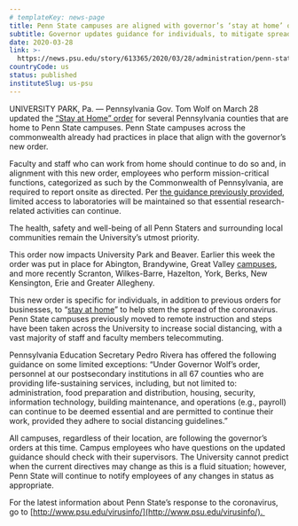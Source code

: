 ```yaml
---
# templateKey: news-page
title: Penn State campuses are aligned with governor’s ‘stay at home’ order
subtitle: Governor updates guidance for individuals, to mitigate spread of COVID-19
date: 2020-03-28
link: >-
  https://news.psu.edu/story/613365/2020/03/28/administration/penn-state-campuses-are-aligned-governor%E2%80%99s-%E2%80%98stay-home%E2%80%99-order
countryCode: us
status: published
instituteSlug: us-psu
---
```

<div class="field field-name-body field-type-text-with-summary field-label-hidden">

<div class="field-items">

<div class="field-item even" property="content:encoded">

UNIVERSITY PARK, Pa. — Pennsylvania Gov. Tom Wolf on March 28 updated the [“Stay at Home” order](https://www.governor.pa.gov/newsroom/governor-wolf-and-health-secretary-expand-stay-at-home-order-to-beaver-centre-and-washington-counties-to-mitigate-spread-of-covid-19-counties-now-total-22/) for several Pennsylvania counties that are home to Penn State campuses. Penn State campuses across the commonwealth already had practices in place that align with the governor’s new order.

Faculty and staff who can work from home should continue to do so and, in alignment with this new order, employees who perform mission-critical functions, categorized as such by the Commonwealth of Pennsylvania, are required to report onsite as directed. Per [the guidance previously provided](https://news.psu.edu/story/612429/2020/03/20/research/penn-state-research-labs-asked-reduce-activity-march-24), limited access to laboratories will be maintained so that essential research-related activities can continue.

The health, safety and well-being of all Penn Staters and surrounding local communities remain the University’s utmost priority.

This order now impacts University Park and Beaver. Earlier this week the order was put in place for Abington, Brandywine, Great Valley [campuses](https://news.psu.edu/story/613141/2020/03/25/status-update-abington-brandywine-and-great-valley-campuses), and more recently Scranton, Wilkes-Barre, Hazelton, York, Berks, New Kensington, Erie and Greater Allegheny.

This new order is specific for individuals, in addition to previous orders for businesses, to “[stay at home](https://www.governor.pa.gov/wp-content/uploads/2020/03/03.23.20-Stay-At-Home-Order-Guidance.pdf)” to help stem the spread of the coronavirus. Penn State campuses previously moved to remote instruction and steps have been taken across the University to increase social distancing, with a vast majority of staff and faculty members telecommuting.

Pennsylvania Education Secretary Pedro Rivera has offered the following guidance on some limited exceptions: “Under Governor Wolf’s order, personnel at our postsecondary institutions in all 67 counties who are providing life-sustaining services, including, but not limited to: administration, food preparation and distribution, housing, security, information technology, building maintenance, and operations (e.g., payroll) can continue to be deemed essential and are permitted to continue their work, provided they adhere to social distancing guidelines.”

All campuses, regardless of their location, are following the governor’s orders at this time. Campus employees who have questions on the updated guidance should check with their supervisors. The University cannot predict when the current directives may change as this is a fluid situation; however, Penn State will continue to notify employees of any changes in status as appropriate. 

For the latest information about Penn State’s response to the coronavirus, go to [http://www.psu.edu/virusinfo/](http://www.psu.edu/virusinfo/). 

</div>

</div>

</div>
